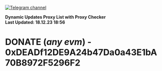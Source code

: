 [![Telegram channel](https://img.shields.io/endpoint?url=https://runkit.io/damiankrawczyk/telegram-badge/branches/master?url=https://t.me/n4z4v0d)](https://t.me/n4z4v0d) 

**Dynamic Updates Proxy List with Proxy Checker**  
**Last Updated: 18.12.23 18:56**

# DONATE (_any evm_) - 0xDEADf12DE9A24b47Da0a43E1bA70B8972F5296F2
